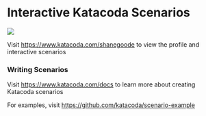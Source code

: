 # Interactive Katacoda Scenarios

[![](http://shields.katacoda.com/katacoda/shanegoode/count.svg)](https://www.katacoda.com/shanegoode "Get your profile on Katacoda.com")

Visit https://www.katacoda.com/shanegoode to view the profile and interactive scenarios

### Writing Scenarios
Visit https://www.katacoda.com/docs to learn more about creating Katacoda scenarios

For examples, visit https://github.com/katacoda/scenario-example
